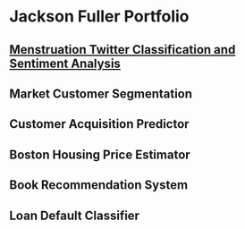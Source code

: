 # Jackson Fuller Portfolio

## [Menstruation Twitter Classification and Sentiment Analysis](https://github.com/LoveYourMenses/twitter-attitudes/)

## Market Customer Segmentation

## Customer Acquisition Predictor

## Boston Housing Price Estimator

## Book Recommendation System

## Loan Default Classifier
